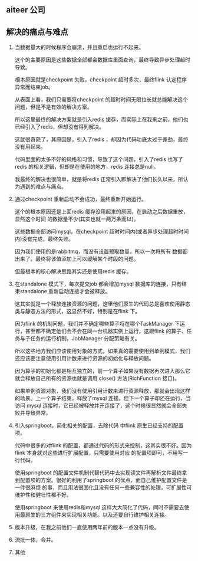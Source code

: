 



## aiteer 公司

## 解决的痛点与难点

1. 当数据量大的时候程序会崩溃，并且重启也运行不起来。

   这个的主要原因是这些数据全部都会数据库里面查询，最终导致异步处理超时导致。

   根本原因就是checkpoint 失败，checkpoint 超时多次，最终flink 认定程序异常而结束job。

   从表面上看，我们只需要将checkpoint 的超时时间无限拉长就总能解决这个问题，但是不是有效的解决方案。

   所以这里最终的解决方案就是引入redis 缓存，而实际上在我来之前，他们也已经引入了redis，但却没有得到解决。

   这就很奇葩了，其原因是，引入了redis ，却因为代码功底太过于差劲，最终没有用起来。

   代码里面的太多不好的风格和习惯，导致了这个问题，引入了redis 也写了redis 的相关逻辑，但却是在使用的地方，redis 连接总是null。

   我最终的解决也很简单，就是将redis 正常引入即解决了他们长久以来，所认为遇到的难点与痛点。

2. 通过checkpoint 重新启动不会成功，最终重新开始运行。

   这个的根本原因还是上面redis 缓存没用起来的原因，在启动之后数据重放，显然这个时间 的数据量不少(其实也就一两万条而以)。

   这些数据全部访问mysql，在checkpoint 超时时间内(或者异步处理超时时间内)没有完成，最终失败。

   因为我们使用的是rabbitmq，而没有设置预取数量，所以一次将所有 数据都出来了。最终将该值添加上可以缓解某个时段的问题。

   但最根本的核心解决思路其实还是使用redis 缓存。

3. 在standalone 模式下，每次提交job 都会增加mysql 数据库的连接，只有结束standalone 重新启动连接才会被释放。

   这其实就是一个释放连接资源的问题，这里他们原生的代码总是喜欢使用静态类与静态方法的形式，这显然不好，特别是在flink 下。

   因为flink 的机制问题，我们并不确定哪些算子将在哪个TaskManager 下运行，甚至都不确定他们会不会在同一台机器实例上运行，这跟flink 的算子、任务与子任务的运行机制，JobManager 分配策略有关。

   所以这些地方我们应该使用对象的方式，如果真的需要使用到单例模式，我们还应该要注意使用引用计数来进行资源的初始化与释放问题。

   因为算子的初始化都是相互独立的，前一个算子如果没有数据再次进入那么它就会释放自己所有的资源也就是调用 close() 方法(RichFunction 接口)。

   如果单例资源对象，我们没有使用引用计数来进行资源释放，那就会出现这样的场景。上一个算子结束，释放了mysql 连接。但下一个算子却还在运行，当访问 mysql 连接时，它已经被释放并开连接了，这个时候很显然就会全部失败并导致异常。

4. 引入springboot，简化相关的配置，去除代码 中flink 原生已经支持的配置项。

   代码中很多的对flink 的配置，都通过代码的形式来控制，这其实很不好。因为flink 本身就对这些进行扩展配置，只需要使用对应 的配置项即可，不用写一行代码。

   使用springboot 的配置文件机制代替代码中去实现读文件再解析文件最终拿到配置项的方案。很好的利用了springboot 的优点，而自己维护配置文件是一件很麻烦 的事，而且用法很固化且没有任何一些兼容性的处理，可扩展性可维护性和健壮性都不好。

   使用springboot 来使用redis和mysql 这样大大简化了代码，同时不需要去使用最原生的三方组件来实现相关功能。以及还要自行维护相关连接。

5. 版本升级，在我之前他们一直使用两年前的版本一点没有升级。

6. 流批一体，合并。

7. 其他







